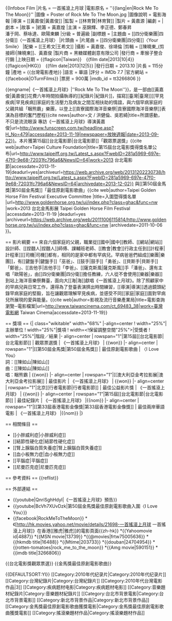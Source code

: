 {{Infobox Film
|片名          = 一首搖滾上月球
|電影原名      = ''{{lang|en|Rock Me To The Moon}}''
|圖像          = Poster of Rock Me To The Moon.jpg
|圖像說明      = 電影海報
|導演          = [[黃嘉俊|黃嘉俊]]
|監製          = [[林育賢|林育賢]]
|製片          = 黃嘉源
|編劇          = 
|劇本          = 
|故事          = 
|統籌          = 黃嘉煌
|主演          = 巫錦輝、李正德、鄭春昇<br>潘于岡、蔡咏達、歐陽東麟
|分級          = 普遍級
|副標題        = 
|主題曲        = [[四分衛樂團|四分衛]]〈一首搖滾上月球〉
|片頭曲        = 
|片尾曲        = [[四分衛樂團|四分衛]]〈Your Smile〉
|配樂           = [[王希文|王希文]]
|攝影          = 黃嘉俊、徐靖倫
|剪輯          = [[陳曉東_(剪接師)|陳曉東]]、黃嘉俊
|製片商        = 黑糖媒體創意有限公司
|發行商        = 牽猴子整合行銷
|上映日期      = {{flagicon|Taiwan}}　{{film date|2013|10|4}}<br>{{flagicon|HKG}}　{{film date|2013|12|5}}
|發行日期      = 2013.10
|片長          = 115分鐘
|產地          = {{台灣電影產地}}
|語言          = 華語
|評分          = IMDb 7.7
|官方網站      = {{facebook|OTurnFilms}}
|票房          = 900萬
|imdb_id       = tt3266806
}}

{{engname|《一首搖滾上月球》|''Rock Me To The Moon''}}，是一部由[[黃嘉俊|黃嘉俊]]花費六年時間拍攝執導的[[紀錄片|紀錄片]]，描寫[[臺灣|臺灣]][[罕見疾病|罕見疾病]]家庭的生活壓力及病友之間互相扶助的情誼，與六個罕病家庭的父親共組「睏熊霸」樂團，以登上[[貢寮國際海洋音樂祭|貢寮國際海洋音樂祭]]表演為目標的奮鬥歷程<ref>{{cite news|author=文 / 洪健倫、吳若綺|title=所謂感動，不只是流流眼淚 專訪《一首搖滾上月球》導演黃嘉俊|url=http://www.funscreen.com.tw/headline.asp?H_No=479|accessdate=2013-11-19|newspaper=放映週報|date=2013-09-22}}</ref>。本片獲第15屆[[台北電影節|台北電影節]]「觀眾票選獎」<ref>{{cite web|author=Taipei Culture Foundation|title=第15屆台北電影獎得獎名單公布|url=http://www.taipeiff.org.tw/Latest_s.aspx?FwebID=281a5969-697e-47f0-9e68-72031fc796a6&NewsID=64|work=2013 台北電影節|accessdate=2013-11-19|deadurl=yes|archiveurl=https://web.archive.org/web/20131202230738/http://www.taipeiff.org.tw/Latest_s.aspx?FwebID=281a5969-697e-47f0-9e68-72031fc796a6&NewsID=64|archivedate=2013-12-02}}</ref> 與[[第50屆金馬獎|第50屆金馬獎]]「最佳原創電影歌曲」<ref>{{cite web|author=Taipei Golden Horse Film Festival Executive Committee |title=入圍暨得獎名單 |url=http://www.goldenhorse.org.tw/ui/index.php?class=ghac&func=nw |work=2013 台北金馬影展 Taipei Golden Horse Film Festival |accessdate=2013-11-19 |deadurl=yes |archiveurl=https://web.archive.org/web/20111006115814/http://www.goldenhorse.org.tw/ui/index.php?class=ghac&func=nw |archivedate=2011-10-06 }}</ref>。

== 影片綱要 ==
來自六個家庭的父親，職業從[[國中|國中]]教師、[[網站|網站]]設計師、[[捏麵人|捏麵人]]師傅、課輔班老師、[[教會|教會]]行政主任到[[計程車|計程車]][[司機|司機]]都有，相同的是家中都有罕病兒。罕病爸爸們組成[[樂團|樂團]]，有[[鍵盤手|鍵盤手]]「巫爸」、[[鼓手|鼓手]]「勇爸」、[[貝斯手|貝斯手]]「鄭爸」、[[吉他手|吉他手]]「李爸」、[[薩克斯風|薩克斯風]]手「潘爸」、還有主唱「歐陽爸」，由[[四分衛樂團|四分衛]]擔任教練，六人從不會使用[[樂器|樂器]]到站上海洋音樂祭舞臺，面向大[[海|海]]獻唱《一首搖滾上月球》。除了照顧家中的罕病兒與日常工作，還得為了登臺表演擠出時間練習，[[導演|導演]]透過鏡頭紀錄罕病家庭的堅毅，旨在讓觀眾理解罕見疾病，並感受不同[[家庭|家庭]]面對罕病兒所展現的愛與能量。<ref>{{cite web|author=影視及流行音樂產業局|title=電影查詢瀏覽─電影檔案|url=http://www.taiwancinema.com/ct_69483_38|work=臺灣電影網 Taiwan Cinema|accessdate=2013-11-19}}</ref> 

== 獎項 ==
{| class="wikitable" width="68%"
|-align=center
! width="25%"|主辦單位
! width="25%"|獎項
! width=<!保留調整空間"25%">|受獎者
! width="25%"|階段／結果
|- align=center
| rowspan="1"|第15屆[[台北電影節|台北電影節]]
| 觀眾票選獎 
| 《一首搖滾上月球》
| {{won}}
|- align=center
| rowspan="1"|[[第50屆金馬獎|第50屆金馬獎]]
| 最佳原創電影歌曲 
| 〈I Love You〉<br>詞：[[陳如山|陳如山]]<br>曲：[[陳如山|陳如山]]<br>唱：睏熊霸
| {{won}}
|- align=center
| rowspan="1"|[[澳大利亞金考拉影展|澳大利亞金考拉影展]]
| 最佳影片
| 《一首搖滾上月球》
| {{won}}
|- align=center
| rowspan="1"|北京[[行者電影節|行者電影節]]
| 最佳公益影片獎 
| 《一首搖滾上月球》
| {{won}}
|- align=center
| rowspan="1"|第15屆[[台北電影節|台北電影節]]
| 最佳紀錄片
| 《一首搖滾上月球》
|{{nom}} 
|- align=center
| rowspan="1"|[[第33屆香港電影金像獎|第33屆香港電影金像獎]]
| 最佳兩岸華語電影 
| 《一首搖滾上月球》
|{{nom}} 
|}

== 相關條目 ==
* [[小胖威利症|小胖威利症]]
* [[結節性硬化症|結節性硬化症]]
* [[腎上腺腦白質失養症|腎上腺腦白質失養症]]
* [[血小板無力症|血小板無力症]]
* [[平腦症|平腦症]]
* [[尼曼匹克症|尼曼匹克症]]

== 參考資料 ==
{{reflist}}

== 外部連結 ==
* {{youtube|QnriSghHdyI|《一首搖滾上月球》預告}}
* {{youtube|BcVh7XUvDzk|第50屆金馬獎最佳原創電影歌曲入圍〈I Love You〉}}
* {{facebook|RockMeToTheMoon}}
*《[http://hk.movies.yahoo.net/movie/details/21698-一首搖滾上月球 一首搖滾上月球]》在香港[[雅虎|雅虎]]的電影頁面{{zh-hk}}
*{{Yahoomovie id|4887}}
*{{MSN movie|13739}}
*{{@movies|frtw75005636}}
*{{hkmdb title|16488}}
*{{Mtime|203733}}
*{{douban|24704954}}
*{{rotten-tomatoes|rock_me_to_the_moon}}
*{{Amg movie|590151}}
*{{imdb title|3266806}}

{{台北電影獎觀眾票選}}
{{金馬獎最佳原創電影歌曲}}

{{DEFAULTSORT:YI}}
[[Category:2010年代纪录片|Category:2010年代纪录片]]
[[Category:台灣紀錄片|Category:台灣紀錄片]]
[[Category:2010年代台灣電影作品|3]]
[[Category:疾病题材电影|Category:疾病题材电影]]
[[Category:音樂題材紀錄片|Category:音樂題材紀錄片]]
[[Category:台北市背景電影|Category:台北市背景電影]]
[[Category:新北市背景作品|Category:新北市背景作品]]
[[Category:金馬獎最佳原創電影歌曲獲獎電影|Category:金馬獎最佳原創電影歌曲獲獎電影]]
[[Category:搖滾樂題材作品|Category:搖滾樂題材作品]]